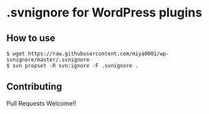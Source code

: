 # .svnignore for WordPress plugins

## How to use

```
$ wget https://raw.githubusercontent.com/miya0001/wp-svnignore/master/.svnignore
$ svn propset -R svn:ignore -F .svnignore .
```

## Contributing

Pull Requests Welcome!!
